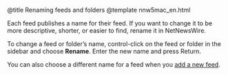 @title Renaming feeds and folders
@template nnw5mac_en.html

Each feed publishes a name for their feed. If you want to change it to be more descriptive, shorter, or easier to find, rename it in NetNewsWire.

To change a feed or folder’s name, control-click on the feed or folder in the sidebar and choose **Rename**. Enter the new name and press Return.

You can also choose a different name for a feed when you [add a new feed](adding-feeds.html).
